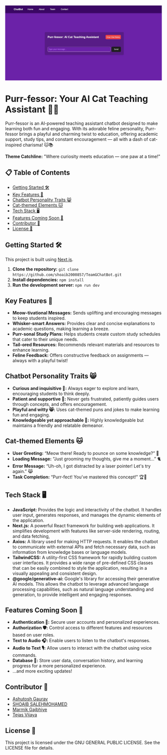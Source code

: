 [<div><Img alt="Purr-fessor" src='public/hackathon.jpg'></div>](https://ai-study-assistant.vercel.app)

# Purr-fessor: Your AI Cat Teaching Assistant 🐾✨

Purr-fessor is an AI-powered teaching assistant chatbot designed to make learning both fun and engaging. With its adorable feline personality, Purr-fessor brings a playful and charming twist to education, offering academic support, study tips, and constant encouragement — all with a dash of cat-inspired charisma! 🐱📚

**Theme Catchline:** "Where curiosity meets education — one paw at a time!"

## 📋 Table of Contents

- [Getting Started 🛠️](#getting-started-🛠️)
- [Key Features 🐾](#key-features-🐾)
- [Chatbot Personality Traits 😸](#chatbot-personality-traits-😸)
- [Cat-themed Elements 🐱](#cat-themed-elements-🐱)
- [Tech Stack 🖥️](#tech-stack-🖥️)
- [Features Coming Soon 🚀](#features-coming-soon-🚀)
- [Contributor 🙌](#contributor-🙌)
- [License 📜](#license-📜)

## Getting Started 🛠️

This project is built using [Next.js](https://nextjs.org/).

1. **Clone the repository:** `git clone https://github.com/shoaib2000857/TeamGChatBot.git`
2. **Install dependencies:** `npm install`
3. **Run the development server:** `npm run dev`

## Key Features 🐾

- **Meow-tivational Messages:** Sends uplifting and encouraging messages to keep students inspired.
- **Whisker-smart Answers:** Provides clear and concise explanations to academic questions, making learning a breeze.
- **Purr-sonal Study Plans:** Helps students create custom study schedules that cater to their unique needs.
- **Tail-ored Resources:** Recommends relevant materials and resources to enhance learning.
- **Feline Feedback:** Offers constructive feedback on assignments — always with a playful twist!

## Chatbot Personality Traits 😸

- **Curious and inquisitive 🧐:** Always eager to explore and learn, encouraging students to think deeply.
- **Patient and supportive 💖:** Never gets frustrated, patiently guides users through concepts, and offers encouragement.
- **Playful and witty 😸:** Uses cat-themed puns and jokes to make learning fun and engaging.
- **Knowledgeable yet approachable 🧠:** Highly knowledgeable but maintains a friendly and relatable demeanor.

## Cat-themed Elements 🐱

- **User Greeting:** “Meow there! Ready to pounce on some knowledge?” 🐾
- **Loading Message:** “Just grooming my thoughts, give me a moment...” 🐈
- **Error Message:** “Uh-oh, I got distracted by a laser pointer! Let's try again.” 😹
- **Task Completion:** “Purr-fect! You’ve mastered this concept!” 🏆🐾

## Tech Stack 🖥️

- **JavaScript:** Provides the logic and interactivity of the chatbot. It handles user input, generates responses, and manages the dynamic elements of the application.
- **Next.js:** A powerful React framework for building web applications. It simplifies development with features like server-side rendering, routing, and data fetching,
- **Axios:** A library used for making HTTP requests. It enables the chatbot to communicate with external APIs and fetch necessary data, such as information from knowledge bases or language models.
- **TailwindCSS:** A utility-first CSS framework for rapidly building custom user interfaces. It provides a wide range of pre-defined CSS classes that can be easily combined to style the application, resulting in a visually appealing and consistent design.
- **@google/generative-ai:** Google's library for accessing their generative AI models. This allows the chatbot to leverage advanced language processing capabilities, such as natural language understanding and generation, to provide intelligent and engaging responses.

## Features Coming Soon 🚀

- **Authentication 🔐:** Secure user accounts and personalized experiences.
- **Authorization 🛡️:** Control access to different features and resources based on user roles.
- **Text to Audio 🎧:** Enable users to listen to the chatbot's responses.
- **Audio to Text 🎙️:** Allow users to interact with the chatbot using voice commands.
- **Database 💾:** Store user data, conversation history, and learning progress for a more personalized experience.
- ...and more exciting updates!

## Contributor 🙌

- [Ashutosh Gaurav](https://www.linkedin.com/in/ashutosh-li)
- [SHOAIB SALEHMOHAMED](https://github.com/shoaib2000857)
- [Marmik Gajbhiye](https://github.com/Marmikgaj)
- [Tejas Vijaya](https://github.com/TejasVijaya74)

## License 📜

This project is licensed under the GNU GENERAL PUBLIC LICENSE. See the LICENSE file for details.
